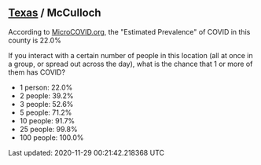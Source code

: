 
## [Texas](/united-states/texas) / McCulloch

According to [MicroCOVID.org](http://microcovid.org),
the "Estimated Prevalence" of COVID in this county is 22.0%

If you interact with a certain number of people in this location
(all at once in a group, or spread out across the day), what is the chance that
1 or more of them has COVID?

- 1 person: 22.0%
- 2 people: 39.2%
- 3 people: 52.6%
- 5 people: 71.2%
- 10 people: 91.7%
- 25 people: 99.8%
- 100 people: 100.0%

Last updated: 2020-11-29 00:21:42.218368 UTC
